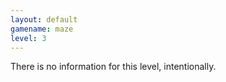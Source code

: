 ```yaml
---
layout: default
gamename: maze
level: 3
---
```

There is no information for this level, intentionally.
